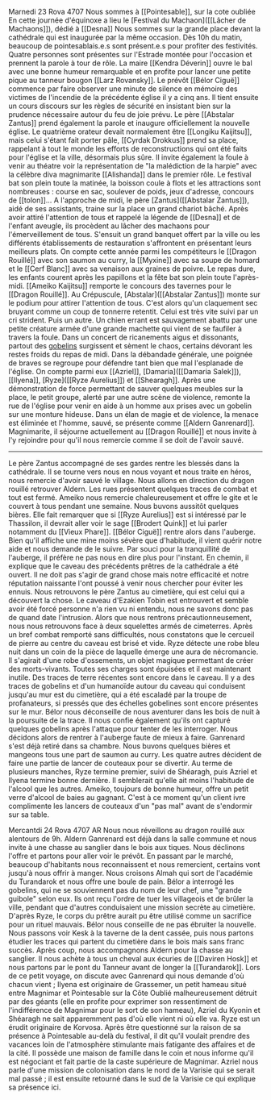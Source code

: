 Marnedi  23 Rova 4707
Nous sommes à [[Pointesable]], sur la cote oubliée
En cette journée d'équinoxe a lieu le [Festival du Machaon]([[Lâcher de Machaons]]), dédié à [[Desna]]
Nous sommes sur la grande place devant la cathédrale qui est inaugurée par la même occasion.
Dès 10h du matin, beaucoup de pointesablais.e.s sont présent.e.s  pour profiter des festivités.
Quatre personnes sont présentes sur l'Estrade montée pour l'occasion et prennent la parole à tour de rôle.
La maire [[Kendra Déverin]] ouvre le bal avec une bonne humeur remarquable et en profite pour lancer une petite pique au tanneur bougon [[Larz Rovansky]].
Le prévôt [[Bélor Ciguë]] commence par faire observer une minute de silence en mémoire des victimes de l'incendie de la précédente église il y a cinq ans. Il tient ensuite un cours discours sur les règles de sécurité en insistant bien sur la prudence nécessaire autour du feu de joie prévu.
Le père [[Abstalar Zantus]] prend également la parole et inaugure officiellement la nouvelle église.
Le quatrième orateur devait normalement être [[Longiku Kaijitsu]], mais celui s'étant fait porter pâle, [[Cyrdak Drokkus]] prend sa place, rappelant à tout le monde les efforts de reconstructions qui ont été faits pour l'église et la ville, désormais plus sûre. Il invite également la foule à venir au théatre voir la représentation de "la malédiction de la harpie" avec la célèbre diva magnimarite [[Alishanda]] dans le premier rôle. 
Le festival bat son plein toute la matinée, la boisson coule à flots et les attractions sont nombreuses : course en sac, soulever de poids, jeux d'adresse, concours de [[tolon]]...
A l'approche de midi, le père [Zantus]([[Abstalar Zantus]]), aidé de ses assistants, traine sur la place un grand chariot bâché. Après avoir attiré l'attention de tous et rappelé la légende de [[Desna]] et de l'enfant aveugle, ils procèdent au lâcher des machaons pour l'émerveillement de tous.
S'ensuit un grand banquet offert par la ville ou les différents établissements de restauration s'affrontent en présentant leurs meilleurs plats. On compte cette année parmi les compétiteurs le [[Dragon Rouillé]] avec son saumon au curry, la [[Myxine]] avec sa soupe de homard et le [[Cerf Blanc]] avec sa venaison aux graines de poivre. Le repas dure, les enfants courent après les papillons et la fête bat son plein toute l'après-midi. [[Ameiko Kaijitsu]] remporte le concours des tavernes pour le [[Dragon Rouillé]].
Au Crépuscule, [Abstalar]([[Abstalar Zantus]]) monte sur le podium pour attirer l'attention de tous. C'est alors qu'un claquement sec bruyant comme un coup de tonnerre retentit. Celui est très vite suivi par un cri strident. Puis un autre. Un chien errant est sauvagement abattu par une petite créature armée d'une grande machette qui  vient de se faufiler à travers la foule. Dans un concert de ricanements aigus et dissonants, partout des [gobelins]([[Gobelin]]) surgissent et sèment le chaos, certains dévorant les restes froids du repas de midi. Dans la débandade générale, une poignée de braves se regroupe pour défendre tant bien que mal l'esplanade de l'église. 
On compte parmi eux [[Azriel]], [Damaria]([[Damaria Salek]]), [[Ilyena]], [Ryze]([[Ryze Aurelius]]) et [[Shearagh]].
Après une démonstration de force permettant de sauver quelques meubles sur la place, le petit groupe, alerté par une autre scène de violence, remonte la rue de l'église pour venir en aide à un homme aux prises avec un gobelin sur une monture hideuse. Dans un élan de magie et de violence, la menace est éliminée et l'homme, sauvé, se présente comme [[Aldern Ganrenard]]. Magnimarite, il séjourne actuellement au [[Dragon Rouillé]] et nous invite à l'y rejoindre pour qu'il nous remercie comme il se doit de l'avoir sauvé.
*****
Le père Zantus accompagné de ses gardes rentre les blessés dans la cathédrale. Il se tourne vers nous en nous voyant et nous traite en héros, nous remercie d'avoir sauvé le village.
Nous allons en direction du dragon rouillé retrouver Aldern. Les rues présentent quelques traces de combat et tout est fermé. Ameiko nous remercie chaleureusement et offre le gite et le couvert à tous pendant une semaine. Nous buvons aussitôt quelques bières. Elle fait remarquer que si [[Ryze Aurelius]] est si intéressé par le Thassilon, il devrait aller voir le sage [[Brodert Quink]] et lui parler notamment du [[Vieux Phare]].
[[Bélor Ciguë]] rentre alors dans l'auberge. Bien qu'il affiche une mine moins sévère que d'habitude, il vient quérir notre aide et nous demande de le suivre. Par souci pour la tranquillité de l'auberge, il préfère ne pas nous en dire plus pour l'instant. En chemin, il explique que le caveau des précédents prêtres de la cathédrale a été ouvert. Il ne doit pas s'agir de grand chose mais notre efficacité et notre réputation naissante l'ont poussé à venir nous chercher pour éviter les ennuis.
Nous retrouvons le père Zantus au cimetière, qui est celui qui a découvert la chose. Le caveau d'Ezakien Tobin est entrouvert et semble avoir été forcé personne n'a rien vu ni entendu, nous ne savons donc pas de quand date l'intrusion.
Alors que nous rentrons précautionneusement, nous nous retrouvons face à deux squelettes armés de cimeterres. Après un bref combat remporté sans difficultés, nous constatons que le cercueil de pierre au centre du caveau est brisé et vide. Ryze détecte une robe bleu nuit dans un coin de la pièce de laquelle émerge une aura de nécromancie. Il s'agirait d'une robe d'ossements, un objet magique permettant de créer des morts-vivants. Toutes ses charges sont épuisées et il est maintenant inutile.
Des traces de terre récentes sont encore dans le caveau. Il y a des traces de gobelins et d'un humanoïde autour du caveau qui conduisent jusqu'au mur est du cimetière, qui a été escaladé par la troupe de profanateurs, si pressés que des échelles gobelines sont encore présentes sur le mur.
Bélor nous déconseille de nous aventurer dans les bois de nuit à la poursuite de la trace. Il nous confie également qu'ils ont capturé quelques gobelins après l'attaque pour tenter de les interroger.
Nous décidons alors de rentrer à l'auberge faute de mieux à faire. Ganrenard s'est déjà retiré dans sa chambre. Nous buvons quelques bières et mangeons tous une part de saumon au curry. Les quatre autres décident de faire une partie de lancer de couteaux pour se divertir. Au terme de plusieurs manches, Ryze termine premier, suivi de Shéaragh, puis Azriel et Ilyena termine bonne dernière. Il semblerait qu'elle ait moins l'habitude de l'alcool que les autres. Ameiko, toujours de bonne humeur, offre un petit verre d'alcool de baies au gagnant. C'est à ce moment qu'un client ivre complimente les lancers de couteaux d'un "pas mal" avant de s'endormir sur sa table.

Mercantdi 24 Rova 4707 AR
Nous nous réveillons au dragon rouillé aux alentours de 9h. Aldern Ganrenard est déjà dans la salle commune et nous invite à une chasse au sanglier dans le bois aux tiques. Nous déclinons l'offre et partons pour aller voir le prévôt. En passant par le marché, beaucoup d'habitants nous reconnaissent et nous remercient, certains vont jusqu'à nous offrir à manger.
Nous croisons Almah qui sort de l'académie du Turandarok et nous offre une boule de pain.
Bélor a interrogé les gobelins, qui ne se souviennent pas du nom de leur chef, une "grande guibole" selon eux. Ils ont reçu l'ordre de tuer les villageois et de brûler la ville, pendant que d'autres conduisaient une mission secrète au cimetière.
D'après Ryze, le corps du prêtre aurait pu être utilisé comme un sacrifice pour un rituel mauvais. Bélor nous conseille de ne pas ébruiter la nouvelle. 
Nous passons voir Kesk à la taverne de la dent cassée, puis nous partons étudier les traces qui partent du cimetière dans le bois mais sans franc succès.
Après coup, nous accompagnons Aldern pour la chasse au sanglier.
Il nous achète à tous un cheval aux écuries de [[Daviren Hosk]] et nous partons par le pont du Tanneur avant de longer la [[Turandarok]]. Lors de ce petit voyage, on discute avec Ganrenard qui nous demande d'où chacun vient ; Ilyena est originaire de Grassemer, un petit hameau situé entre Magnimar et Pointesable sur la Côte Oublié malheureusement détruit par des géants (elle en profite pour exprimer son ressentiment de l'indifférence de Magnimar pour le sort de son hameau), Azriel du Kyonin et Shéaragh ne sait apparemment pas d'où elle vient ni où elle va. Ryze est un érudit originaire de Korvosa.
Après être questionné sur la raison de sa présence à Pointesable au-delà du festival, il dit qu'il voulait prendre des vacances loin de l'atmosphère stimulante mais fatigante des affaires et de la cité. Il possède une maison de famille dans le coin et nous informe qu'il est négociant et fait partie de la caste supérieure de Magnimar. Azriel nous parle d'une mission de colonisation dans le nord de la Varisie qui se serait mal passé ; il est ensuite retourné dans le sud de la Varisie ce qui explique sa présence ici.